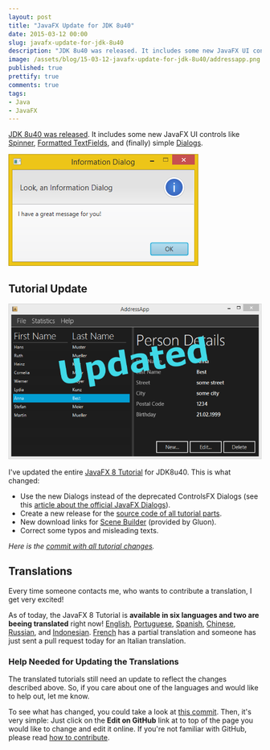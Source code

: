 ```yaml
---
layout: post
title: "JavaFX Update for JDK 8u40"
date: 2015-03-12 00:00
slug: javafx-update-for-jdk-8u40
description: "JDK 8u40 was released. It includes some new JavaFX UI controls like Dialogs, Spinner, and Formatted TextField."
image: /assets/blog/15-03-12-javafx-update-for-jdk-8u40/addressapp.png
published: true
prettify: true
comments: true
tags:
- Java
- JavaFX
---
```


[JDK 8u40 was released](https://blogs.oracle.com/thejavatutorials/entry/jdk_8u40_released). It includes some new JavaFX UI controls like [Spinner](http://docs.oracle.com/javase/8/javafx/api/javafx/scene/control/Spinner.html), [Formatted TextFields](http://docs.oracle.com/javase/8/javafx/api/javafx/scene/control/TextFormatter.html), and (finally) simple [Dialogs](http://docs.oracle.com/javase/8/javafx/api/javafx/scene/control/Dialog.html).

![Dialog](/assets/blog/15-03-12-javafx-update-for-jdk-8u40/information-dialog.png)


## Tutorial Update

![AddressApp](/assets/blog/15-03-12-javafx-update-for-jdk-8u40/addressapp.png)

I've updated the entire [JavaFX 8 Tutorial](/java/javafx-8-tutorial-intro/) for JDK8u40. This is what changed:

* Use the new Dialogs instead of the deprecated ControlsFX Dialogs (see this  [article about the official JavaFX Dialogs](/blog/javafx-dialogs-official/)).
* Create a new release for the [source code of all tutorial parts](https://github.com/marcojakob/tutorial-javafx-8/releases/tag/v1.1).
* New download links for [Scene Builder](http://gluonhq.com/products/downloads/) (provided by Gluon).
* Correct some typos and misleading texts.

*Here is the [commit with all tutorial changes](https://github.com/marcojakob/code.makery.ch/commit/f6b4a51b41957b753bfbfc8c1f637a6849ceeab5).* 


## Translations

Every time someone contacts me, who wants to contribute a translation, I get very excited!

As of today, the JavaFX 8 Tutorial is **available in six languages and two are beeing translated** right now!  [English](/java/javafx-8-tutorial-intro/), [Portuguese](/library/javafx-8-tutorial/pt/), [Spanish](/library/javafx-8-tutorial/es/), [Chinese](/library/javafx-8-tutorial/zh-cn/), [Russian](/library/javafx-8-tutorial/ru/), and [Indonesian](/library/javafx-8-tutorial/id/). [French](/library/javafx-8-tutorial/fr/) has a partial translation and someone has just sent a pull request today for an Italian translation.


### Help Needed for Updating the Translations

The translated tutorials still need an update to reflect the changes described above. So, if you care about one of the languages and would like to help out, let me know.

To see what has changed, you could take a look at [this commit](https://github.com/marcojakob/code.makery.ch/commit/f6b4a51b41957b753bfbfc8c1f637a6849ceeab5). Then, it's very simple: Just click on the **Edit on GitHub** link at to top of the page you would like to change and edit it online. If you're not familiar with GitHub, please read [how to contribute](/library/how-to-contribute/).
